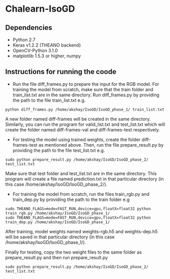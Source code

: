 # Chalearn-IsoGD

## Dependencies

* Python 2.7
* Keras v1.2.2 (THEANO backend)
* OpenCV-Python 3.1.0 
* matplotlib 1.5.3 or higher, numpy

##  Instructions for running the coode

* Run the file diff_frames.py to prepare the input for the RGB model. For training the model from scratch, make sure that the train folder and train_list.txt are in the same directory. Run diff_frames.py by providing the path to the file train_list.txt e.g.
```
python diff_frames.py /home/akshay/IsoGD/IsoGD_phase_1/ train_list.txt
```
A new folder named diff-frames will be created in the same directory. Similarly, you can run the program for valid_list.txt and test_list.txt which will create the folder named diff-frames-val and diff-frames-test respectively.

* For testing the model using trained weights, create the folder diff-frames-test as mentioned above. Then, run the file prepare_result.py by providing the path to the file test_list.txt e.g.
```
sudo python prepare_result.py /home/akshay/IsoGD/IsoGD_phase_2/ test_list.txt
```
Make sure that test folder and test_list.txt are in the same directory. This program will create a file named prediction.txt in that particular directory (in this case /home/akshay/IsoGD/IsoGD_phase_2/).

* For training the model from scratch, run the files train_rgb.py and train_dep.py by providing the path to the train folder e.g

```
sudo THEANO_FLAGS=mode=FAST_RUN,device=gpu,floatX=float32 python train_rgb.py /home/akshay/IsoGD/IsoGD_phase_1/
sudo THEANO_FLAGS=mode=FAST_RUN,device=gpu,floatX=float32 python train_dep.py /home/akshay/IsoGD/IsoGD_phase_1/
```
After training, model weights named weights-rgb.h5 and weights-dep.h5 will be saved in that particular directory (in this case /home/akshay/IsoGD/IsoGD_phase_1/).

Finally for testing, copy the two weight files to the same folder as prepare_result.py and then run prepare_result.py
```
sudo python prepare_result.py /home/akshay/IsoGD/IsoGD_phase_2/ test_list.txt
```
